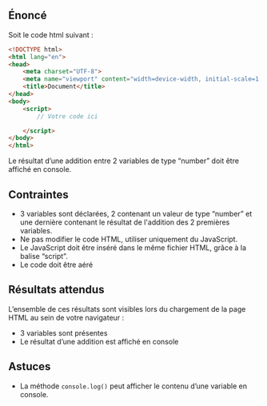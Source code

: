 ## Énoncé

Soit le code html suivant : 

```html
<!DOCTYPE html>
<html lang="en">
<head>
    <meta charset="UTF-8">
    <meta name="viewport" content="width=device-width, initial-scale=1.0">
    <title>Document</title>
</head>
<body>
    <script>
        // Votre code ici

    </script>
</body>
</html>
```

Le résultat d’une addition entre 2 variables de type “number” doit être affiché en console.

## Contraintes

- 3 variables sont déclarées, 2 contenant un valeur de type “number” et une dernière contenant le résultat de l'addition des 2 premières variables.
- Ne pas modifier le code HTML, utiliser uniquement du JavaScript.
- Le JavaScript doit être inséré dans le même fichier HTML, grâce à la balise “script”.
- Le code doit être aéré 

## Résultats attendus

L’ensemble de ces résultats sont visibles lors du chargement de la page HTML au sein de votre navigateur :

- 3 variables sont présentes
- Le résultat d’une addition est affiché en console

## Astuces

- La méthode ```console.log()``` peut afficher le contenu d’une variable en console.
